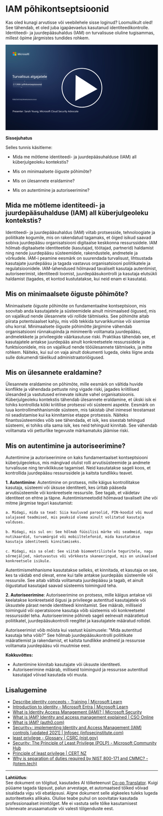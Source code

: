 <!--
CO_OP_TRANSLATOR_METADATA:
{
  "original_hash": "2e3864e3d579f0dbb4ac2ec8c5f82acf",
  "translation_date": "2025-10-11T11:29:33+00:00",
  "source_file": "2.1 IAM key concepts.md",
  "language_code": "et"
}
-->
# IAM põhikontseptsioonid

Kas oled kunagi arvutisse või veebilehele sisse loginud? Loomulikult oled! See tähendab, et oled juba igapäevaelus kasutanud identiteedikontrolle. Identiteedi- ja juurdepääsuhaldus (IAM) on turvalisuse oluline tugisammas, millest õpime järgmistes tundides rohkem.

[![Vaata videot](../../translated_images/2-1_placeholder.00302da3e773051f1319ab8d93ff0f19d3e80a27d4f939e647839f280ac9c0fb.et.png)](https://learn-video.azurefd.net/vod/player?id=3d2a9cb5-e25a-4b25-9e5a-b3fee2360f24)

**Sissejuhatus**

Selles tunnis käsitleme:

- Mida me mõtleme identiteedi- ja juurdepääsuhalduse (IAM) all
  küberjulgeoleku kontekstis?
  
- Mis on minimaalsete õiguste põhimõte?
  
- Mis on ülesannete eraldamine?
  
- Mis on autentimine ja autoriseerimine?

## Mida me mõtleme identiteedi- ja juurdepääsuhalduse (IAM) all küberjulgeoleku kontekstis?

Identiteedi- ja juurdepääsuhaldus (IAM) viitab protsesside, tehnoloogiate ja poliitikate kogumile, mis on rakendatud tagamaks, et õiged isikud saavad sobiva juurdepääsu organisatsiooni digitaalse keskkonna ressurssidele. IAM hõlmab digitaalsete identiteetide (kasutajad, töötajad, partnerid) haldamist ning nende juurdepääsu süsteemidele, rakendustele, andmetele ja võrkudele. IAM-i peamine eesmärk on suurendada turvalisust, lihtsustada kasutajate juurdepääsu ja tagada vastavus organisatsiooni poliitikatele ja regulatsioonidele. IAM-lahendused hõlmavad tavaliselt kasutaja autentimist, autoriseerimist, identiteedi loomist, juurdepääsukontrolli ja kasutaja elutsükli haldamist (tagades, et kontod kustutatakse, kui neid enam ei kasutata).

## Mis on minimaalsete õiguste põhimõte?

Minimaalsete õiguste põhimõte on fundamentaalne kontseptsioon, mis soovitab anda kasutajatele ja süsteemidele ainult minimaalsed õigused, mis on vajalikud nende ülesannete või rollide täitmiseks. See põhimõte aitab piirata potentsiaalset kahju, mis võib tekkida turvarikkumise või sisemise ohu korral. Minimaalsete õiguste põhimõtte järgimine vähendab organisatsiooni rünnakupinda ja minimeerib volitamata juurdepääsu, andmelekkete ja privileegide väärkasutuse riski. Praktikas tähendab see, et kasutajatele antakse juurdepääs ainult konkreetsetele ressurssidele ja funktsioonidele, mis on vajalikud nende tööülesannete täitmiseks, ja mitte rohkem. Näiteks, kui sul on vaja ainult dokumenti lugeda, oleks liigne anda sulle dokumendi täielikud administraatoriõigused.

## Mis on ülesannete eraldamine?

Ülesannete eraldamine on põhimõte, mille eesmärk on vältida huvide konflikte ja vähendada pettuste ning vigade riski, jagades kriitilised ülesanded ja vastutused erinevate isikute vahel organisatsioonis. Küberjulgeoleku kontekstis tähendab ülesannete eraldamine, et ükski isik ei tohiks kontrollida kõiki kriitilise protsessi või süsteemi aspekte. Eesmärk on luua kontrollimehhanismide süsteem, mis takistab ühel inimesel teostamast nii seadistamise kui ka kinnitamise etappe protsessis. Näiteks finantssüsteemides võib see tähendada, et isik, kes sisestab tehingud süsteemi, ei tohiks olla sama isik, kes neid tehinguid kinnitab. See vähendab volitamata või petturlike tegevuste märkamatuks jäämise riski.

## Mis on autentimine ja autoriseerimine?

Autentimine ja autoriseerimine on kaks fundamentaalset kontseptsiooni küberjulgeolekus, mis mängivad olulist rolli arvutisüsteemide ja andmete turvalisuse ning terviklikkuse tagamisel. Neid kasutatakse sageli koos, et kontrollida juurdepääsu ressurssidele ja kaitsta tundlikku teavet.

**1. Autentimine**: Autentimine on protsess, mille käigus kontrollitakse kasutaja, süsteemi või üksuse identiteeti, kes üritab pääseda arvutisüsteemile või konkreetsele ressursile. See tagab, et väidetav identiteet on ehtne ja täpne. Autentimismeetodid hõlmavad tavaliselt ühe või mitme järgmise teguri kasutamist:
    
    a. Midagi, mida sa tead: Siia kuuluvad paroolid, PIN-koodid või muud salajased teadmised, mis peaksid olema ainult volitatud kasutaja valduses.
    
    b. Midagi, mis sul on: See hõlmab füüsilisi märke või seadmeid, nagu nutikaardid, turvamärgid või mobiiltelefonid, mida kasutatakse kasutaja identiteedi kinnitamiseks.
    
    c. Midagi, mis sa oled: See viitab biomeetrilistele teguritele, nagu sõrmejäljed, näotuvastus või võrkkesta skaneeringud, mis on unikaalsed konkreetsele isikule.
    

Autentimismehhanisme kasutatakse selleks, et kinnitada, et kasutaja on see, kes ta väidab end olevat, enne kui talle antakse juurdepääs süsteemile või ressursile. See aitab vältida volitamata juurdepääsu ja tagab, et ainult õigustatud kasutajad saavad süsteemis toiminguid teha.

**2. Autoriseerimine**: Autoriseerimine on protsess, mille käigus antakse või keelatakse konkreetseid õigusi ja privileege autentitud kasutajatele või üksustele pärast nende identiteedi kinnitamist. See määrab, milliseid toiminguid või operatsioone kasutaja võib süsteemis või konkreetsetel ressurssidel teha. Autoriseerimine põhineb sageli eelnevalt määratletud poliitikatel, juurdepääsukontrolli reeglitel ja kasutajatele määratud rollidel.

Autoriseerimist võib mõista kui vastust küsimusele: "Mida autentitud kasutaja teha võib?" See hõlmab juurdepääsukontrolli poliitikate määratlemist ja rakendamist, et kaitsta tundlikke andmeid ja ressursse volitamata juurdepääsu või muutmise eest.

**Kokkuvõttes:**

- Autentimine kinnitab kasutajate või üksuste identiteeti.
- Autoriseerimine määrab, milliseid toiminguid ja ressursse autentitud kasutajad võivad kasutada või muuta.

## Lisalugemine

- [Describe identity concepts - Training | Microsoft Learn](https://learn.microsoft.com/training/modules/describe-identity-principles-concepts/?WT.mc_id=academic-96948-sayoung)
- [Introduction to identity - Microsoft Entra | Microsoft Learn](https://learn.microsoft.com/azure/active-directory/fundamentals/identity-fundamental-concepts?WT.mc_id=academic-96948-sayoung)
- [What is Identity Access Management (IAM)? | Microsoft Security](https://www.microsoft.com/security/business/security-101/what-is-identity-access-management-iam?WT.mc_id=academic-96948-sayoung)
- [What is IAM? Identity and access management explained | CSO Online](https://www.csoonline.com/article/518296/what-is-iam-identity-and-access-management-explained.html)
- [What is IAM? (auth0.com)](https://auth0.com/blog/what-is-iam/)
- [Security+: implementing Identity and Access Management (IAM) controls [updated 2021] | Infosec (infosecinstitute.com)](https://resources.infosecinstitute.com/certifications/securityplus/security-implementing-identity-and-access-management-iam-controls/)
- [least privilege - Glossary | CSRC (nist.gov)](https://csrc.nist.gov/glossary/term/least_privilege)
- [Security: The Principle of Least Privilege (POLP) - Microsoft Community Hub](https://techcommunity.microsoft.com/t5/azure-sql-blog/security-the-principle-of-least-privilege-polp/ba-p/2067390?WT.mc_id=academic-96948-sayoung)
- [Principle of least privilege | CERT NZ](https://www.cert.govt.nz/it-specialists/critical-controls/principle-of-least-privilege/)
- [Why is separation of duties required by NIST 800-171 and CMMC? - (totem.tech)](https://www.totem.tech/cmmc-separation-of-duties/)

---

**Lahtiütlus**:  
See dokument on tõlgitud, kasutades AI tõlketeenust [Co-op Translator](https://github.com/Azure/co-op-translator). Kuigi püüame tagada täpsust, palun arvestage, et automaatsed tõlked võivad sisaldada vigu või ebatäpsusi. Algne dokument selle algkeeles tuleks lugeda autoriteetseks allikaks. Olulise teabe puhul on soovitatav kasutada professionaalset inimtõlget. Me ei vastuta selle tõlke kasutamisest tulenevate arusaamatuste või valesti tõlgenduste eest.